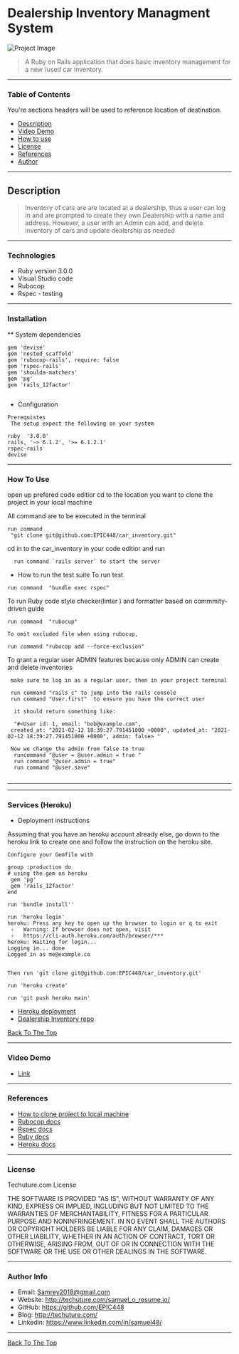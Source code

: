 # Dealership Inventory Managment System

![Project Image](https://cdn-ds.com/media/websites/2918/content/Top_11.jpg?s=495996)

>A Ruby on Rails application that does basic inventory management for a new /used car inventory.

--- 

### Table of Contents
You're sections headers will be used to reference location of destination.

- [Description](#description)
- [Video Demo](#Video-Demo)
- [How to use](#How-to-use)
- [License](#License)
- [References](#References)
- [Author](#Author)

---
## Description

>Inventory of cars are are located at a dealership, thus a user can log in and are prompted to create they own Dealership with a name and address.
> However, a user with an Admin can add, and delete inventory of cars and update dealership as needed

---
### Technologies

- Ruby version 3.0.0
- Visual Studio code
- Rubocop 
- Rspec - testing

---
### Installation

 ** System dependencies

```
gem 'devise'
gem 'nested_scaffold'
gem 'rubocop-rails', require: false
gem 'rspec-rails'
gem 'shoulda-matchers'
gem 'pg'
gem 'rails_12factor'
 
```
 * Configuration
 
 ```
 Prerequistes
  The setup expect the following on your system

 ruby  '3.0.0'
 rails, '~> 6.1.2', '>= 6.1.2.1'
 rspec-rails
 devise
```
---
### How To Use
 open up prefered code editior
 cd to the location you want to clone the project in your local machine  

 All command are to be executed in the terminal
 ```
 run command
  "git clone git@github.com:EPIC448/car_inventory.git"
```
cd in to the car_inventory in your code editior and run 
```
  run command `rails server` to start the server
 ```

 * How to run the test suite
To run test
 ```
 run command  "bundle exec rspec"
```
To run Ruby code style checker(linter ) and formatter based on commmity-driven guide
 ```
 run command  "rubocup"

To omit excluded file when using rubocup,

 run command "rubocop add --force-exclusion"
```

 To grant a regular user ADMIN features because only ADMIN can create and delete inventories

 ```
  make sure to log in as a regular user, then in your project terminal 

  run command "rails c" to jump into the rails console
  run command "User.first"  to ensure you have the correct user

   it should return something like: 

   "#<User id: 1, email: "bob@example.com", 
  created_at: "2021-02-12 18:39:27.791451000 +0000", updated_at: "2021-02-12 18:39:27.791451000 +0000", admin: false> " 
  
  Now we change the admin from false to true
   runcommand "@user = @user.admin = true "
   run command "@user.admin = true"
   run command "@user.save"
   
 ```
---

---
### Services (Heroku)

* Deployment instructions

 Assuming that you have an heroku account already else, go down to the heroku link to create one and follow the instruction on the heroku site.
```
Configure your Gemfile with

group :production do
# using the gem on heroku
 gem 'pg'
 gem 'rails_12factor'
end

run 'bundle install''

run 'heroku login'
heroku: Press any key to open up the browser to login or q to exit
 ›   Warning: If browser does not open, visit
 ›   https://cli-auth.heroku.com/auth/browser/***
heroku: Waiting for login...
Logging in... done
Logged in as me@example.co


Then run 'git clone git@github.com:EPIC448/car_inventory.git'

run 'heroku create'

run 'git push heroku main'

```


-  [Heroku deployment](https://tranquil-depths-24424.herokuapp.com/users/sign_in)
-  [Dealership Inventory repo](https://github.com/EPIC448/car_inventory/tree/main/car_inventory)


[Back To The Top](#Dealership-Inventory-Managment-System)

---
 ### Video Demo
- [Link](https://youtu.be/RywoWc4mT1o)


---
### References

- [How to clone project to local machine](https://docs.github.com/en/github/creating-cloning-and-archiving-repositories/cloning-a-repository)
- [Rubocop docs](https://rubocop.org/#:~:text=RuboCop%20is%20a%20Ruby%20code,community%2Ddriven%20Ruby%20Style%20Guide.)
- [Rspec docs](https://relishapp.com/rspec/rspec-rails/v/4-0/docs/)
- [Ruby docs](https://ruby-doc.org/)
- [Heroku docs](https://devcenter.heroku.com/articles/getting-started-with-ruby#deploy-the-app)


---
### License
Techuture.com License

THE SOFTWARE IS PROVIDED "AS IS", WITHOUT WARRANTY OF ANY KIND, EXPRESS OR IMPLIED, INCLUDING BUT NOT LIMITED TO THE WARRANTIES OF MERCHANTABILITY, FITNESS FOR A PARTICULAR PURPOSE AND NONINFRINGEMENT. IN NO EVENT SHALL THE AUTHORS OR COPYRIGHT HOLDERS BE LIABLE FOR ANY CLAIM, DAMAGES OR OTHER LIABILITY, WHETHER IN AN ACTION OF CONTRACT, TORT OR OTHERWISE, ARISING FROM, OUT OF OR IN CONNECTION WITH THE SOFTWARE OR THE USE OR OTHER DEALINGS IN THE SOFTWARE.

---

### Author Info

- Email: Samrey2018@gmail.com
- Website: http://techuture.com/samuel_o_resume.io/
- GitHub:  https://github.com/EPIC448  
- Blog:      http://techuture.com/    
- Linkedin: https://www.linkedin.com/in/samuel48/ 
---
 
[Back To The Top](#Dealership-Inventory-Managment-System)
